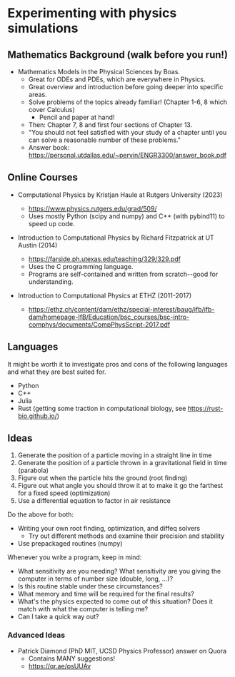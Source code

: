 # Experimenting with physics simulations

## Mathematics Background (walk before you run!)

- Mathematics Models in the Physical Sciences by Boas.
    - Great for ODEs and PDEs, which are everywhere in Physics. 
    - Great overview and introduction before going deeper into specific areas.
    - Solve problems of the topics already familiar! (Chapter 1-6, 8 which cover Calculus)
        - Pencil and paper at hand!
    - Then: Chapter 7, 8 and first four sections of Chapter 13. 
    - "You should not feel satisfied with your study of a chapter until you can solve a reasonable number of these problems."
    - Answer book: https://personal.utdallas.edu/~pervin/ENGR3300/answer_book.pdf

## Online Courses

- Computational Physics by 	Kristjan Haule at Rutgers University (2023)
    - https://www.physics.rutgers.edu/grad/509/
    - Uses mostly Python (scipy and numpy) and C++ (with pybind11) to speed up code. 

- Introduction to Computational Physics by Richard Fitzpatrick at UT Austin (2014) 
    - https://farside.ph.utexas.edu/teaching/329/329.pdf
    - Uses the C programming language.
    - Programs are self-contained and written from scratch--good for understanding. 

- Introduction to Computational Physics at ETHZ (2011-2017)
    - https://ethz.ch/content/dam/ethz/special-interest/baug/ifb/ifb-dam/homepage-IfB/Education/bsc_courses/bsc-intro-comphys/documents/CompPhysScript-2017.pdf
    

## Languages

It might be worth it to investigate pros and cons of the following languages and 
what they are best suited for. 

- Python
- C++
- Julia
- Rust (getting some traction in computational biology, see https://rust-bio.github.io/)

## Ideas

1. Generate the position of a particle moving in a straight line in time
2. Generate the position of a particle thrown in a gravitational field in time (parabola)
3. Figure out when the particle hits the ground (root finding)
4. Figure out what angle you should throw it at to make it go the farthest for a fixed speed (optimization)
5. Use a differential equation to factor in air resistance

Do the above for both:
- Writing your own root finding, optimization, and diffeq solvers
    - Try out different methods and examine their precision and stability
- Use prepackaged routines (numpy)

Whenever you write a program, keep in mind:

- What sensitivity are you needing? What sensitivity are you giving the computer in terms of number size (double, long, ...)?
- Is this routine stable under these circumstances?
- What memory and time will be required for the final results?
- What's the physics expected to come out of this situation? Does it match with what the computer is telling me?
- Can I take a quick way out?

### Advanced Ideas

- Patrick Diamond (PhD MIT, UCSD Physics Professor) answer on Quora
    - Contains MANY suggestions!
    - https://qr.ae/psUUAv
